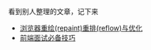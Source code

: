 
看到别人整理的文章，记下来

- [浏览器重绘(repaint)重排(reflow)与优化](https://juejin.im/post/6844903745914929165)
- [前端面试必备技巧](https://juejin.im/post/5eace2176fb9a04340658974#heading-19)
